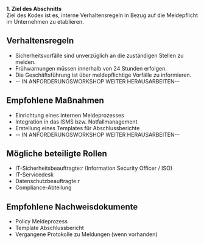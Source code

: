 
**1. Ziel des Abschnitts**  
  Ziel des Kodex ist es, interne Verhaltensregeln in Bezug auf die Meldepflicht im Unternehmen zu etablieren.

## Verhaltensregeln 
  - Sicherheitsvorfälle sind unverzüglich an die zuständigen Stellen zu melden.
  - Frühwarnungen müssen innerhalb von 24 Stunden erfolgen.
  - Die Geschäftsführung ist über meldepflichtige Vorfälle zu informieren.
  - -- IN ANFORDERUNGSWORKSHOP WEITER HERAUSARBEITEN--

## Empfohlene Maßnahmen 
  - Einrichtung eines internen Meldeprozesses
  - Integration in das ISMS bzw. Notfallmanagement
  - Erstellung eines Templates für Abschlussberichte
  - -- IN ANFORDERUNGSWORKSHOP WEITER HERAUSARBEITEN--

## Mögliche beteiligte Rollen
  - IT-Sicherheitsbeauftragte:r (Information Security Officer / ISO)
  - IT-Servicedesk
  - Datenschutzbeauftragte:r
  - Compliance-Abteilung

## Empfohlene Nachweisdokumente
  - Policy Meldeprozess
  - Template Abschlussbericht
  - Vergangene Protokolle zu Meldungen (wenn vorhanden)
